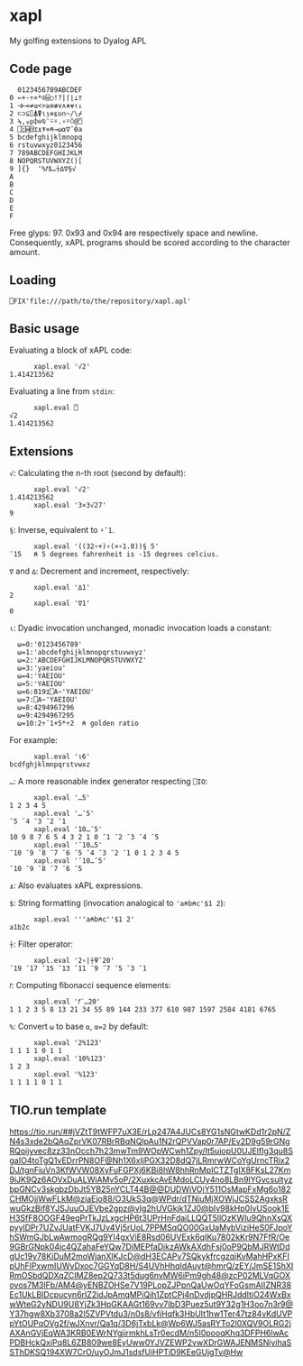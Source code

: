 # xapl
My golfing extensions to Dyalog APL

## Code page

```
  0123456789ABCDEF
0 ←+-÷×*⍟⌹○!?|⌈⌊⊥⊤
1 ⊣⊢=≠≤<>≥≡≢∨∧⍲⍱↑↓
2 ⊂⊃⊆⌷⍋⍒⍳⍸∊⍷∪∩~/\⌿
3 ⍀,⍪⍴⌽⊖⍉¨⍨⍣.∘⍤⍥@⍞
4 ⎕⍠⌸⌺⌶⍎⍕⋄⍝→⍵⍺∇¯⍬a
5 bcdefghijklmnopq
6 rstuvwxyz0123456
7 789ABCDEFGHIJKLM
8 NOPQRSTUVWXYZ()[
9 ]{}  '%𝑓$…⍭∆∇§√
A
B
C
D
E
F
```

Free glyps: 97. 0x93 and 0x94 are respectively space and newline. Consequently, xAPL programs should be scored according to the character amount.

## Loading

```
⎕FIX'file:///path/to/the/repository/xapl.apl'
```

## Basic usage

Evaluating a block of xAPL code:

```
      xapl.eval '√2'
1.414213562
```

Evaluating a line from `stdin`:

```
      xapl.eval ⍞
√2
1.414213562
```

## Extensions

`√`: Calculating the n-th root (second by default):
```
      xapl.eval '√2'
1.414213562
      xapl.eval '3×3√27'
9
```

`§`: Inverse, equivalent to `⍣¯1`.
```
      xapl.eval '((32∘+)∘(×∘1.8))§ 5'
¯15   ⍝ 5 degrees fahrenheit is -15 degrees celcius.
```

`∇` and `∆`: Decrement and increment, respectively:
```
      xapl.eval '∆1'
2
      xapl.eval '∇1'
0
```

`⍳`: Dyadic invocation unchanged, monadic invocation loads a constant:
```
  ⍵=0:'0123456789'
  ⍵=1:'abcdefghijklmnopqrstuvwxyz'
  ⍵=2:'ABCDEFGHIJKLMNOPQRSTUVWXYZ'
  ⍵=3:'yaeiou'
  ⍵=4:'YAEIOU'
  ⍵=5:'YAEIOU'
  ⍵=6:819⌶⎕A~'YAEIOU'
  ⍵=7:⎕A~'YAEIOU'
  ⍵=8:4294967296
  ⍵=9:4294967295
  ⍵=10:2÷¯1+5*÷2  ⍝ golden ratio
```
For example:
```
      xapl.eval '⍳6'
bcdfghjklmnpqrstvwxz
```

`…`: A more reasonable index generator respecting `⎕IO`:
```
      xapl.eval '…5'
1 2 3 4 5
      xapl.eval '…¯5'
¯5 ¯4 ¯3 ¯2 ¯1
      xapl.eval '10…¯5'
10 9 8 7 6 5 4 3 2 1 0 ¯1 ¯2 ¯3 ¯4 ¯5
      xapl.eval '¯10…5'
¯10 ¯9 ¯8 ¯7 ¯6 ¯5 ¯4 ¯3 ¯2 ¯1 0 1 2 3 4 5
      xapl.eval '¯10…¯5'
¯10 ¯9 ¯8 ¯7 ¯6 ¯5
```

`⍎`: Also evaluates xAPL expressions.

`$`: String formatting (invocation analogical to `'a⍝b⍝c'$1 2`):
```
      xapl.eval '''a⍝b⍝c''$1 2'
a1b2c
```

`⍭`: Filter operator:
```
      xapl.eval '2∘|⍭⍫¯20'
¯19 ¯17 ¯15 ¯13 ¯11 ¯9 ¯7 ¯5 ¯3 ¯1
```

`𝑓`: Computing fibonacci sequence elements:
```
      xapl.eval '𝑓¨…20'
1 1 2 3 5 8 13 21 34 55 89 144 233 377 610 987 1597 2584 4181 6765
```

`%`: Convert `⍵` to base `⍺`, `⍺=2` by default:
```
      xapl.eval '2%123'
1 1 1 1 0 1 1
      xapl.eval '10%123'
1 2 3
      xapl.eval '%123'
1 1 1 1 0 1 1
```

## TIO.run template

https://tio.run/##jVZtT9tWFP7uX3E/rLp247A4JUCs8YG1sNGtwKDd1r2pN/ZN4s3xde2bQAqZprVK07RBrRBqNQlpAu1N2rQPVVap0r7AP/Ev2D9g59rGNgRQoijyvec8zz33nOcch7h23mwTm9WOpWCwh1Zpy/It5uiopU0UJElfIg3qu8SgaIO4toTgQ1vEDrrPN8OF@Nh1X6xljPGX32D8dQ7jLRmrwWCoYgUrncTRix2DJ/tgnFiuVn3KfWVW08XyFuFGPXj6KBi8hW8hhRnMpICTZTgIX8FKsL27Km9iJK9Qz6AOVxDuALWiAMv5oP/2XuxkcAvEMdoLCUy4no8LBn9lYGvcsultyzbpGNCv3skgbzDbJt5YB25nYCLT44B@@DUDWiVOjY511OsMapFxMg6o182CHMOjjWwFLkM@ziaEjo88/O3UkS3q@WPdr/dTNiuMjXOWjJCSS2AgxksRwuGkzBif8YJSJuuOJEVbe2gpz@vIg2hUVGkjk1ZJ0@bIv98kHp0IvUSook1EH3SfF8OOGF49egPrTkJzLxgcHP6t3UPrHnFdaiLLQQT5llOzKWIu9QhnXsQXpyylDPr7UZvJUatFVKJ7Uv4Vj5rUoL7PPMSqQO00GxUaMybViziHeS0FJpoYhSWmGJbLwAwmogRQg9YI4gxViE8Rsd06UVExk6qIKu7802kKr9N7FfR/Oe9GBrGNpk04jc4QZahaFeYQw7DiMEPfaDikzAWkAXdhFsj0oP9QbMJRWtDdgUc19y78KiDuM2moWjanXlKJcD@dH3ECAPv7SQkykfrcgzqiKvMahHPxKFIpUhFlPxwmIUWvDxoc7GGYqD8H/S4UVhHhqIdAuyt@hmrQ/zEY/JmSE1ShXIRmOSbdQDXqZCIMZ8ep2Q733t5dug6nvMW6iPm9gh48@zcP02MLVqGOXovos7M3lFb/AM4@yENBZOHSe7V19PLopZJPpnQaUwOqYFoGsmAIIZNR38Ec1UkLBIDcpucyn6rIZ2idJpAmqMPiQih1ZptCPj4nDvdjpQHRJddItiO24WxBxwWteG2yNDU9U8YjZk3HpGKAAGt169vv7IbD3Puez5ut9Y32g1H3oo7n3r9@Y37hgw8Xb3708a2l5ZVPVtdu3/n0s8/vfjHqfk3HbUIt1hw1Ter47tz84vKdUVPpYtOUPqOVg2f/wJXnvr/Qa1q/3D6jTxbLk@Wp6WJ5asRYTo2l0XQV9OLRG2jAXAnGVjEqWA3KRB0EWrNYgjirmkhLsTr0ecdM/n5I0pooqKhq3DFPH6lwAcPDBHckQxiPq8L6ZB809we8EyUww0YJVZEWP2vwXDrGWAJENMSNiyihaSSThDKSQ194XW7CrO/uyOJmJ1sdsfUiHPTiD9KEeGUjgTv@Hw

